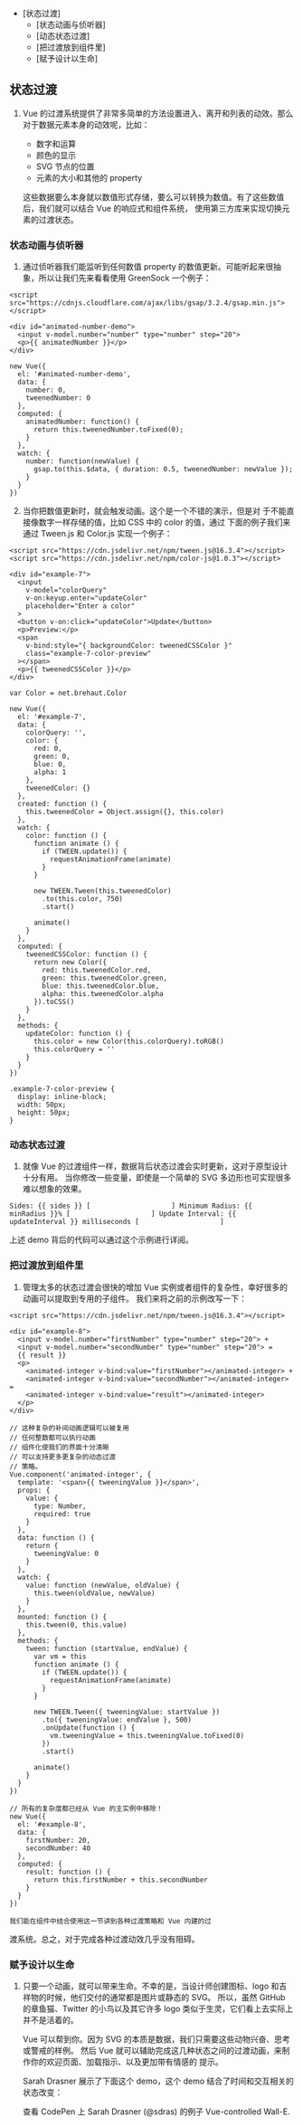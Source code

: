 
<!-- vim-markdown-toc GFM -->

* [状态过渡]
	* [状态动画与侦听器]
	* [动态状态过渡]
	* [把过渡放到组件里]
	* [赋予设计以生命]

<!-- vim-markdown-toc -->
## 状态过渡
1. Vue 的过渡系统提供了非常多简单的方法设置进入、离开和列表的动效。那么对于数据元素本身的动效呢，比如：

	- 数字和运算
	- 颜色的显示
	- SVG 节点的位置
	- 元素的大小和其他的 property

	这些数据要么本身就以数值形式存储，要么可以转换为数值。有了这些数值后，我们就可以结合 Vue 的响应式和组件系统，
使用第三方库来实现切换元素的过渡状态。

### 状态动画与侦听器
1. 通过侦听器我们能监听到任何数值 property 的数值更新。可能听起来很抽象，所以让我们先来看看使用 GreenSock 一个例子：
```
<script src="https://cdnjs.cloudflare.com/ajax/libs/gsap/3.2.4/gsap.min.js"></script>

<div id="animated-number-demo">
  <input v-model.number="number" type="number" step="20">
  <p>{{ animatedNumber }}</p>
</div>

new Vue({
  el: '#animated-number-demo',
  data: {
    number: 0,
    tweenedNumber: 0
  },
  computed: {
    animatedNumber: function() {
      return this.tweenedNumber.toFixed(0);
    }
  },
  watch: {
    number: function(newValue) {
      gsap.to(this.$data, { duration: 0.5, tweenedNumber: newValue });
    }
  }
})

```

2. 当你把数值更新时，就会触发动画。这个是一个不错的演示，但是对
于不能直接像数字一样存储的值，比如 CSS 中的 color 的值，通过
下面的例子我们来通过 Tween.js 和 Color.js 实现一个例子：

```
<script src="https://cdn.jsdelivr.net/npm/tween.js@16.3.4"></script>
<script src="https://cdn.jsdelivr.net/npm/color-js@1.0.3"></script>

<div id="example-7">
  <input
    v-model="colorQuery"
    v-on:keyup.enter="updateColor"
    placeholder="Enter a color"
  >
  <button v-on:click="updateColor">Update</button>
  <p>Preview:</p>
  <span
    v-bind:style="{ backgroundColor: tweenedCSSColor }"
    class="example-7-color-preview"
  ></span>
  <p>{{ tweenedCSSColor }}</p>
</div>

var Color = net.brehaut.Color

new Vue({
  el: '#example-7',
  data: {
    colorQuery: '',
    color: {
      red: 0,
      green: 0,
      blue: 0,
      alpha: 1
    },
    tweenedColor: {}
  },
  created: function () {
    this.tweenedColor = Object.assign({}, this.color)
  },
  watch: {
    color: function () {
      function animate () {
        if (TWEEN.update()) {
          requestAnimationFrame(animate)
        }
      }

      new TWEEN.Tween(this.tweenedColor)
        .to(this.color, 750)
        .start()

      animate()
    }
  },
  computed: {
    tweenedCSSColor: function () {
      return new Color({
        red: this.tweenedColor.red,
        green: this.tweenedColor.green,
        blue: this.tweenedColor.blue,
        alpha: this.tweenedColor.alpha
      }).toCSS()
    }
  },
  methods: {
    updateColor: function () {
      this.color = new Color(this.colorQuery).toRGB()
      this.colorQuery = ''
    }
  }
})

.example-7-color-preview {
  display: inline-block;
  width: 50px;
  height: 50px;
}

```

### 动态状态过渡
1. 就像 Vue 的过渡组件一样，数据背后状态过渡会实时更新，这对于原型设计十分有用。
当你修改一些变量，即使是一个简单的 SVG 多边形也可实现很多难以想象的效果。

```
Sides: {{ sides }} [                    ] Minimum Radius: {{
minRadius }}% [                    ] Update Interval: {{
updateInterval }} milliseconds [                    ]
```

上述 demo 背后的代码可以通过这个示例进行详阅。

### 把过渡放到组件里
1. 管理太多的状态过渡会很快的增加 Vue 实例或者组件的复杂性，幸好很多的动画可以提取到专用的子组件。
我们来将之前的示例改写一下：

```
<script src="https://cdn.jsdelivr.net/npm/tween.js@16.3.4"></script>

<div id="example-8">
  <input v-model.number="firstNumber" type="number" step="20"> +
  <input v-model.number="secondNumber" type="number" step="20"> =
  {{ result }}
  <p>
    <animated-integer v-bind:value="firstNumber"></animated-integer> +
    <animated-integer v-bind:value="secondNumber"></animated-integer> =
    <animated-integer v-bind:value="result"></animated-integer>
  </p>
</div>

// 这种复杂的补间动画逻辑可以被复用
// 任何整数都可以执行动画
// 组件化使我们的界面十分清晰
// 可以支持更多更复杂的动态过渡
// 策略。
Vue.component('animated-integer', {
  template: '<span>{{ tweeningValue }}</span>',
  props: {
    value: {
      type: Number,
      required: true
    }
  },
  data: function () {
    return {
      tweeningValue: 0
    }
  },
  watch: {
    value: function (newValue, oldValue) {
      this.tween(oldValue, newValue)
    }
  },
  mounted: function () {
    this.tween(0, this.value)
  },
  methods: {
    tween: function (startValue, endValue) {
      var vm = this
      function animate () {
        if (TWEEN.update()) {
          requestAnimationFrame(animate)
        }
      }

      new TWEEN.Tween({ tweeningValue: startValue })
        .to({ tweeningValue: endValue }, 500)
        .onUpdate(function () {
          vm.tweeningValue = this.tweeningValue.toFixed(0)
        })
        .start()

      animate()
    }
  }
})

// 所有的复杂度都已经从 Vue 的主实例中移除！
new Vue({
  el: '#example-8',
  data: {
    firstNumber: 20,
    secondNumber: 40
  },
  computed: {
    result: function () {
      return this.firstNumber + this.secondNumber
    }
  }
})

```

	我们能在组件中结合使用这一节讲到各种过渡策略和 Vue 内建的过
渡系统。总之，对于完成各种过渡动效几乎没有阻碍。

### 赋予设计以生命
1. 只要一个动画，就可以带来生命。不幸的是，当设计师创建图标、logo 和吉祥物的时候，他们交付的通常都是图片或静态的 SVG。
所以，虽然 GitHub 的章鱼猫、Twitter 的小鸟以及其它许多 logo 类似于生灵，它们看上去实际上并不是活着的。

	Vue 可以帮到你。因为 SVG 的本质是数据，我们只需要这些动物兴奋、思考或警戒的样例。
然后 Vue 就可以辅助完成这几种状态之间的过渡动画，来制作你的欢迎页面、加载指示、以及更加带有情感的
提示。

	Sarah Drasner 展示了下面这个 demo，这个 demo 结合了时间和交互相关的状态改变：

	查看 CodePen 上 Sarah Drasner (@sdras) 的例子 Vue-controlled Wall-E.
